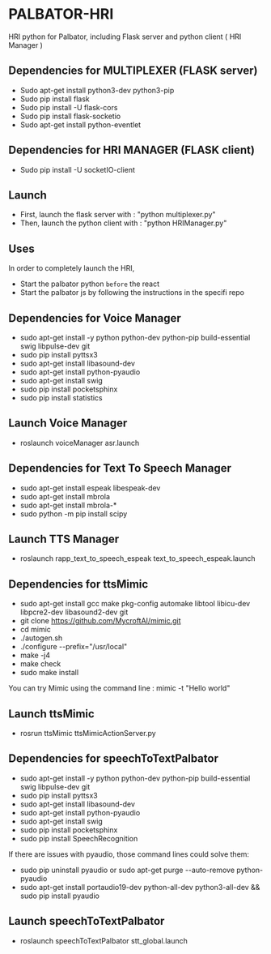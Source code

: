 # PALBATOR-HRI
HRI python for Palbator, including Flask server and python client ( HRI Manager )

## Dependencies for MULTIPLEXER (FLASK server)
- Sudo apt-get install python3-dev python3-pip
- Sudo pip install flask
- Sudo pip install -U flask-cors
- Sudo pip install flask-socketio
- Sudo apt-get install python-eventlet

## Dependencies for HRI MANAGER (FLASK client)
- Sudo pip install -U socketIO-client

## Launch
- First, launch the flask server with : "python multiplexer.py"
- Then, launch the python client with : "python HRIManager.py"

## Uses
In order to completely launch the HRI,

- Start the palbator python `before` the react
- Start the palbator js by following the instructions in the specifi repo



## Dependencies for Voice Manager
- sudo apt-get install -y python python-dev python-pip build-essential swig libpulse-dev git
- sudo pip install pyttsx3
- sudo apt-get install libasound-dev
- sudo apt-get install python-pyaudio
- sudo apt-get install swig
- sudo pip install pocketsphinx
- sudo pip install statistics

## Launch Voice Manager
- roslaunch voiceManager asr.launch 

## Dependencies for Text To Speech Manager
- sudo apt-get install espeak libespeak-dev
- sudo apt-get install mbrola
- sudo apt-get install mbrola-*
- sudo python -m pip install scipy

## Launch TTS Manager
- roslaunch rapp_text_to_speech_espeak text_to_speech_espeak.launch

## Dependencies for ttsMimic
- sudo apt-get install gcc make pkg-config automake libtool libicu-dev libpcre2-dev libasound2-dev git
- git clone https://github.com/MycroftAI/mimic.git
- cd mimic
- ./autogen.sh
- ./configure --prefix="/usr/local"
- make -j4
- make check
- sudo make install

You can try Mimic using the command line : mimic -t "Hello world"

## Launch ttsMimic
- rosrun ttsMimic ttsMimicActionServer.py

## Dependencies for speechToTextPalbator
- sudo apt-get install -y python python-dev python-pip build-essential swig libpulse-dev git
- sudo pip install pyttsx3
- sudo apt-get install libasound-dev
- sudo apt-get install python-pyaudio
- sudo apt-get install swig
- sudo pip install pocketsphinx
- sudo pip install SpeechRecognition

If there are issues with pyaudio, those command lines could solve them:
- sudo pip uninstall pyaudio or sudo apt-get purge --auto-remove python-pyaudio
- sudo apt-get install portaudio19-dev python-all-dev python3-all-dev && sudo pip install pyaudio

## Launch speechToTextPalbator
- roslaunch speechToTextPalbator stt_global.launch
